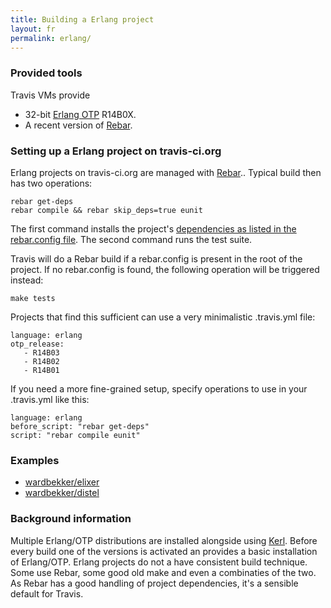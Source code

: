 ```yaml
---
title: Building a Erlang project
layout: fr
permalink: erlang/
---
```


### Provided tools

Travis VMs provide

* 32-bit [Erlang OTP](http://www.erlang.org/download.html) R14B0X.
* A recent version of  [Rebar](https://github.com/basho/rebar).

### Setting up a Erlang project on travis-ci.org

Erlang projects on travis-ci.org are managed with [Rebar](https://github.com/basho/rebar).. Typical build then has two operations:

    rebar get-deps
    rebar compile && rebar skip_deps=true eunit

The first command installs the project's [dependencies as listed in the rebar.config file](https://github.com/basho/riak/blob/master/rebar.config). The second command runs the test suite.

Travis will do a Rebar build if a rebar.config is present in the root of the project. If no rebar.config is found, the following operation will be triggered instead:

    make tests

Projects that find this sufficient can use a very minimalistic .travis.yml file:

    language: erlang
    otp_release:
       - R14B03
       - R14B02
       - R14B01

If you need a more fine-grained setup, specify operations to use in your .travis.yml like this:

    language: erlang
    before_script: "rebar get-deps"
    script: "rebar compile eunit"

### Examples

 * [wardbekker/elixer](https://github.com/wardbekker/elixir/blob/master/.travis.yml)
 * [wardbekker/distel](https://github.com/wardbekker/distel/blob/master/.travis.yml)

### Background information

Multiple Erlang/OTP distributions are installed alongside using [Kerl](https://github.com/spawngrid/kerl/tree/). Before every build one of the versions is activated an provides a basic installation of Erlang/OTP. Erlang projects do not a have consistent build technique. Some use Rebar, some good old make and even a combinaties of the two. As Rebar has a good handling of project dependencies, it's a sensible default for Travis.

